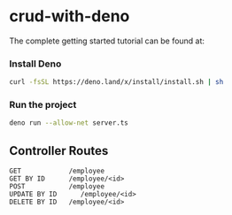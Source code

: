 # crud-with-deno
The complete getting started tutorial can be found at:


### Install Deno

```bash
curl -fsSL https://deno.land/x/install/install.sh | sh
```

### Run the project

```bash
deno run --allow-net server.ts
```

## Controller Routes

```
GET            /employee
GET BY ID      /employee/<id>
POST           /employee
UPDATE BY ID      /employee/<id>
DELETE BY ID   /employee/<id>
```
